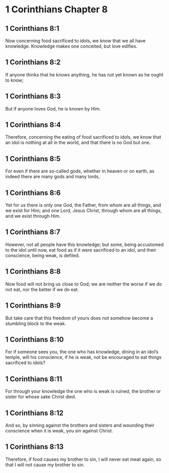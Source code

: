 # 1 Corinthians Chapter 8

## 1 Corinthians 8:1

Now concerning food sacrificed to idols, we know that we all have knowledge. Knowledge makes one conceited, but love edifies.

## 1 Corinthians 8:2

If anyone thinks that he knows anything, he has not yet known as he ought to know;

## 1 Corinthians 8:3

But if anyone loves God, he is known by Him.

## 1 Corinthians 8:4

Therefore, concerning the eating of food sacrificed to idols, we know that an idol is nothing at all in the world, and that there is no God but one.

## 1 Corinthians 8:5

For even if there are so-called gods, whether in heaven or on earth, as indeed there are many gods and many lords,

## 1 Corinthians 8:6

Yet for us there is only one God, the Father, from whom are all things, and we exist for Him; and one Lord, Jesus Christ, through whom are all things, and we exist through Him.

## 1 Corinthians 8:7

However, not all people have this knowledge; but some, being accustomed to the idol until now, eat food as if it were sacrificed to an idol, and their conscience, being weak, is defiled.

## 1 Corinthians 8:8

Now food will not bring us close to God; we are neither the worse if we do not eat, nor the better if we do eat.

## 1 Corinthians 8:9

But take care that this freedom of yours does not somehow become a stumbling block to the weak.

## 1 Corinthians 8:10

For if someone sees you, the one who has knowledge, dining in an idol’s temple, will his conscience, if he is weak, not be encouraged to eat things sacrificed to idols?

## 1 Corinthians 8:11

For through your knowledge the one who is weak is ruined, the brother or sister for whose sake Christ died.

## 1 Corinthians 8:12

And so, by sinning against the brothers and sisters and wounding their conscience when it is weak, you sin against Christ.

## 1 Corinthians 8:13

Therefore, if food causes my brother to sin, I will never eat meat again, so that I will not cause my brother to sin.
